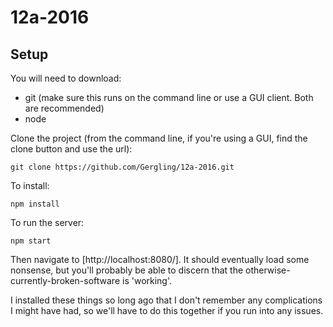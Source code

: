 # 12a-2016

## Setup

You will need to download:
* git (make sure this runs on the command line or use a GUI client. Both are recommended)
* node

Clone the project (from the command line, if you're using a GUI, find the clone button and use the url):

```
git clone https://github.com/Gergling/12a-2016.git
```

To install:

```
npm install
```

To run the server:

```
npm start
```

Then navigate to [http://localhost:8080/]. It should eventually load some nonsense, but you'll probably be able to discern that the otherwise-currently-broken-software is 'working'.

I installed these things so long ago that I don't remember any complications I might have had, so we'll have to do this together if you run into any issues.
